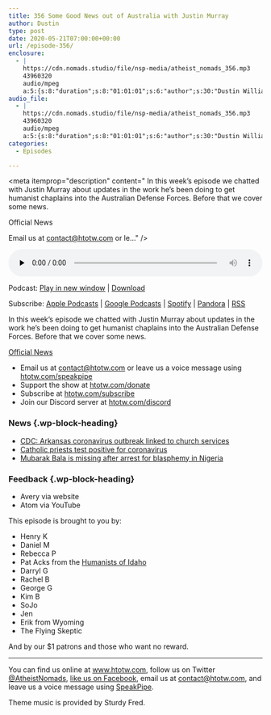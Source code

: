 ```yaml
---
title: 356 Some Good News out of Australia with Justin Murray
author: Dustin
type: post
date: 2020-05-21T07:00:00+00:00
url: /episode-356/
enclosure:
  - |
    https://cdn.nomads.studio/file/nsp-media/atheist_nomads_356.mp3
    43960320
    audio/mpeg
    a:5:{s:8:"duration";s:8:"01:01:01";s:6:"author";s:30:"Dustin Williams, Justin Murray";s:8:"explicit";s:1:"1";s:13:"episode_title";s:50:"Some Good News out of Australia with Justin Murray";s:10:"episode_no";s:3:"356";}
audio_file:
  - |
    https://cdn.nomads.studio/file/nsp-media/atheist_nomads_356.mp3
    43960320
    audio/mpeg
    a:5:{s:8:"duration";s:8:"01:01:01";s:6:"author";s:30:"Dustin Williams, Justin Murray";s:8:"explicit";s:1:"1";s:13:"episode_title";s:50:"Some Good News out of Australia with Justin Murray";s:10:"episode_no";s:3:"356";}
categories:
  - Episodes

---
```

<div itemscope itemtype="http://schema.org/AudioObject">
  <meta itemprop="name" content="356 Some Good News out of Australia with Justin Murray" />
  
  <meta itemprop="uploadDate" content="2020-05-21T01:00:00-06:00" />
  
  <meta itemprop="encodingFormat" content="audio/mpeg" />
  
  <meta itemprop="duration" content="PT1H01M01S" />
  
  <meta itemprop="description" content="
In this week’s episode we chatted with Justin Murray about updates in the work he’s been doing to get humanist chaplains into the Australian Defense Forces. Before that we cover some news.



Official News








Email us at contact@htotw.com or le..." />
  
  <meta itemprop="contentUrl" content="https://dts.podtrac.com/redirect.mp3/cdn.nomads.studio/file/nsp-media/atheist_nomads_356.mp3" />
  
  <meta itemprop="contentSize" content="41.9" />
  
  <div class="powerpress_player" id="powerpress_player_8619">
    <audio class="wp-audio-shortcode" id="audio-4416-363" preload="none" style="width: 100%;" controls="controls"><source type="audio/mpeg" src="https://dts.podtrac.com/redirect.mp3/cdn.nomads.studio/file/nsp-media/atheist_nomads_356.mp3?_=363" /><a href="https://dts.podtrac.com/redirect.mp3/cdn.nomads.studio/file/nsp-media/atheist_nomads_356.mp3">https://dts.podtrac.com/redirect.mp3/cdn.nomads.studio/file/nsp-media/atheist_nomads_356.mp3</a></audio>
  </div>
</div>

<p class="powerpress_links powerpress_links_mp3">
  Podcast: <a href="https://dts.podtrac.com/redirect.mp3/cdn.nomads.studio/file/nsp-media/atheist_nomads_356.mp3" class="powerpress_link_pinw" target="_blank" title="Play in new window" onclick="return powerpress_pinw('https://htotw.com/?powerpress_pinw=4416-podcast');" rel="nofollow">Play in new window</a> | <a href="https://dts.podtrac.com/redirect.mp3/cdn.nomads.studio/file/nsp-media/atheist_nomads_356.mp3" class="powerpress_link_d" title="Download" rel="nofollow" download="atheist_nomads_356.mp3">Download</a>
</p>

<p class="powerpress_links powerpress_subscribe_links">
  Subscribe: <a href="https://podcasts.apple.com/us/podcast/humanists-take-on-the-world/id530050098?mt=2&ls=1" class="powerpress_link_subscribe powerpress_link_subscribe_itunes" target="_blank" title="Subscribe on Apple Podcasts" rel="nofollow">Apple Podcasts</a> | <a href="https://www.google.com/podcasts?feed=aHR0cDovL2F0aGVpc3Rub21hZHMubGlic3luLmNvbS9yc3M%3D" class="powerpress_link_subscribe powerpress_link_subscribe_googleplay" target="_blank" title="Subscribe on Google Podcasts" rel="nofollow">Google Podcasts</a> | <a href="https://open.spotify.com/show/3LzK2xZGike6Tc1GEMtMbr?si=LieN9SNuTpq96smuaUsH8A" class="powerpress_link_subscribe powerpress_link_subscribe_spotify" target="_blank" title="Subscribe on Spotify" rel="nofollow">Spotify</a> | <a href="https://www.pandora.com/podcast/atheist-nomads/PC:10122?corr=62071012&part=ug" class="powerpress_link_subscribe powerpress_link_subscribe_pandora" target="_blank" title="Subscribe on Pandora" rel="nofollow">Pandora</a> | <a href="https://htotw.com/feed/podcast/" class="powerpress_link_subscribe powerpress_link_subscribe_rss" target="_blank" title="Subscribe via RSS" rel="nofollow">RSS</a>
</p>

In this week’s episode we chatted with Justin Murray about updates in the work he’s been doing to get humanist chaplains into the Australian Defense Forces. Before that we cover some news.

[Official News][1]

<!--more-->

  * Email us at <a href="mailto:contact@htotw.com” target=" rel="noopener noreferrer">contact@htotw.com</a> or leave us a voice message using <a href="https://htotw.com/speakpipe" target="_blank" rel="noopener noreferrer">htotw.com/speakpipe</a>
  * Support the show at <a href="https://htotw.com/donate" target="_blank" rel="payment noopener noreferrer">htotw.com/donate</a>
  * Subscribe at <a href="https://htotw.com/subscribe" target="_blank" rel="noopener noreferrer">htotw.com/subscribe</a>
  * Join our Discord server at <a href="https://htotw.com/discord" target="_blank" rel="noopener noreferrer">htotw.com/discord</a>

### News {.wp-block-heading}

  * [CDC: Arkansas coronavirus outbreak linked to church services][2]
  * [Catholic priests test positive for coronavirus][3]
  * [Mubarak Bala is missing after arrest for blasphemy in Nigeria][4]

### Feedback {.wp-block-heading}

  * Avery via website
  * Atom via YouTube

This episode is brought to you by:

  * Henry K
  * Daniel M
  * Rebecca P
  * Pat Acks from the <a href="https://www.humanistsofidaho.org" target="_blank" rel="noopener noreferrer">Humanists of Idaho</a>
  * Darryl G
  * Rachel B
  * George G
  * Kim B
  * SoJo
  * Jen
  * Erik from Wyoming
  * The Flying Skeptic

And by our $1 patrons and those who want no reward.

<hr class="wp-block-separator" />

You can find us online at <a href="https://www.htotw.com/" target="_blank" rel="noopener noreferrer">www.htotw.com</a>, follow us on Twitter <a href="https://twitter.com/AtheistNomads" target="_blank" rel="noopener noreferrer">@AtheistNomads</a>, <a href="https://htotw.com/facebook" target="_blank" rel="noopener noreferrer">like us on Facebook</a>, email us at <contact@htotw.com>, and leave us a voice message using <a href="https://htotw.com/speakpipe" target="_blank" rel="noopener noreferrer">SpeakPipe</a>.

Theme music is provided by Sturdy Fred.

&nbsp;

 [1]: https://news.navy.gov.au/en/May2020/Fleet/5849/New-Chaplaincy-branch-introduces-non-religious-care-option.htm
 [2]: https://www.axios.com/cdc-arkansas-church-coronavirus-outbreak-fb265e5a-5db7-4ace-9bc4-098e0d09e7fd.html
 [3]: https://www.khou.com/article/news/health/coronavirus/houston-church-cancels-mass-after-3-priests-test-positive-for-coronavirus/285-34569e35-d18b-45d3-83cc-066d35d7f03b
 [4]: https://freemubarakbala.org/
